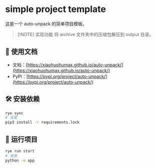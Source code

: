 # simple project template

这是一个 auto-unpack 的简单项目模板。

> [!NOTE] 实现功能
> 将 archive 文件夹中的压缩包解压到 output 目录。

## 📖 使用文档

+ 文档：[https://xiaohuohumax.github.io/auto-unpack/](https://xiaohuohumax.github.io/auto-unpack/)
+ PyPI：[https://pypi.org/project/auto-unpack/](https://pypi.org/project/auto-unpack/)

## 🛠️ 安装依赖

```bash
rye sync
# 或者
pip3 install -r requirements.lock
```

## 🚀 运行项目

```bash
rye run start
# 或者
python -m app
```
